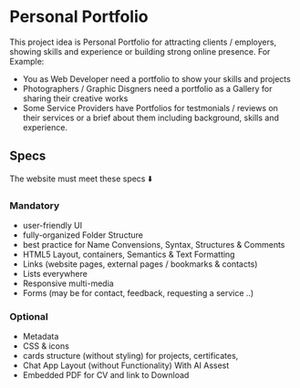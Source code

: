 # Personal Portfolio
This project idea is Personal Portfolio for attracting clients / employers, showing skills and experience or building strong online presence. For Example:
- You as Web Developer need a portfolio to show your skills and projects
- Photographers / Graphic Disgners need a portfolio as a Gallery for sharing their creative works
- Some Service Providers have Portfolios for testmonials / reviews on their services or a brief about them including background, skills and experience.

## Specs
The website must meet these specs ⬇️

### Mandatory
- user-friendly UI
- fully-organized Folder Structure
- best practice for Name Convensions, Syntax, Structures & Comments 
- HTML5 Layout, containers, Semantics & Text Formatting
- Links (website pages, external pages / bookmarks & contacts)
- Lists everywhere
- Responsive multi-media
- Forms (may be for contact, feedback, requesting a service ..)

### Optional
- Metadata
- CSS & icons
- cards structure (without styling) for projects, certificates,
- Chat App Layout (without Functionality) With AI Assest 
- Embedded PDF for CV and link to Download

